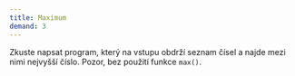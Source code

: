 ```yaml
---
title: Maximum
demand: 3
---
```


Zkuste napsat program, který na vstupu obdrží seznam čísel a najde mezi nimi nejvyšší číslo. Pozor, bez použití funkce `max()`.
